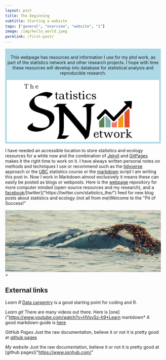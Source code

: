 ```yaml
---
layout: post
title: The beginning
subtitle: Starting a website
tags: ["general", "overview", "website", "1"]
image: /img/hello_world.jpeg
permlink: /first-post/
---
```


<div style="padding:5px; text-align:center; background-color:lightblue;">
  <div class="banner-content">
    <p>This webpage has resources and information I use for my phd work, as part of the statistics network and other research projects. I hope with time these resources will develop into database for statistical analysis and reproducible research.</p>
 <img src="/img/background-image.png" alt="An orginal statistic logo" align="center" width = "600" height = "200"/>
 </div>
</div>

I have needed an accessible location to store statistics and ecology resources for a while now and the combination of [Jekyll]("https://jekyllrb.com/") and [GitPages]("https://pages.github.com/") makes it the right time to work on it. I have always written personal notes on methods and techniques I use or recommend such as the [tidyverse]("https://www.tidyverse.org/learn/") approach or the [UBC]("https://stat545.com/") statistics course or the [markdown]("https://en.wikipedia.org/wiki/Markdown") script I am writing this post in. Now I work in Markdown almost exclusively it means these can easily be posted as blogs or webposts. Here is the [webpage]("https://www.ssnhub.com/") repository for more computer minded (open-source resources and my research), and a [facebook]("https://www.facebook.com/StatisticsNetwork/")/[twitter]("https://twitter.com/statistics_the/") feed for new blog posts about statistics and ecology (not all from me)Welcome to the "Pit of Success!" 

<img src="/img/background-image.jpg" alt="An orginal statistic logo" align="center" width = "600" height = "200"/>>

<h2>External links</h2>

*Learn R*
[Data carpentry]("https://datacarpentry.org/") is a good starting point for coding and R.

*Learn git*
There are many videos out there. Here is [one]("https://www.youtube.com/watch?v=HVsySz-h9*Learn markdown* 
A good markdown guide is [here]("http://www.markdowntutorial.com/")

*GitHub Pages* 
Just the raw documentation, believe it or not it is pretty good  at [github pages]("https://pages.github.com/")

*My website*
    Just the raw documentation, believe it or not it is pretty good at [github pages]("https://www.ssnhub.com/"